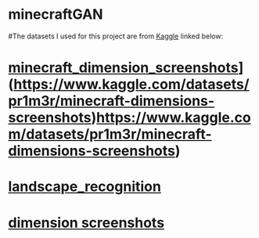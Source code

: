 # minecraftGAN

#The datasets I used for this project are from [Kaggle]([url](https://www.kaggle.com/datasets)https://www.kaggle.com/datasets) linked below:
# [minecraft_dimension_screenshots]([[url](https://www.kaggle.com/datasets/pr1m3r/minecraft-dimensions-screenshots)https://www.kaggle.com/datasets/pr1m3r/minecraft-dimensions-screenshots)](https://www.kaggle.com/datasets/pr1m3r/minecraft-dimensions-screenshots)https://www.kaggle.com/datasets/pr1m3r/minecraft-dimensions-screenshots)
# [landscape_recognition]([url](https://www.kaggle.com/datasets/utkarshsaxenadn/landscape-recognition-image-dataset-12k-images)https://www.kaggle.com/datasets/utkarshsaxenadn/landscape-recognition-image-dataset-12k-images)
# [dimension screenshots](url)
